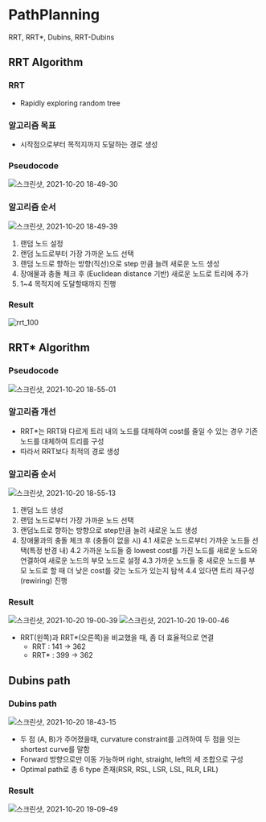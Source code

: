 # PathPlanning
RRT, RRT*, Dubins, RRT-Dubins

## RRT Algorithm
### RRT
- Rapidly exploring random tree

### 알고리즘 목표
- 시작점으로부터 목적지까지 도달하는 경로 생성

### Pseudocode
![스크린샷, 2021-10-20 18-49-30](https://user-images.githubusercontent.com/67509269/138074523-8acd360e-0493-4698-882e-d43d00be7382.png)

### 알고리즘 순서
![스크린샷, 2021-10-20 18-49-39](https://user-images.githubusercontent.com/67509269/138074569-495e84dd-43f2-41ce-aa34-8b700ee7cde0.png)

1. 랜덤 노드 설정
2. 랜덤 노드로부터 가장 가까운 노드 선택
3. 랜덤 노드로 향하는 방향(직선)으로 step 만큼 늘려 새로운 노드 생성
4. 장애물과 충돌 체크 후 (Euclidean distance 기반) 새로운 노드로 트리에 추가
5. 1~4 목적지에 도달할때까지 진행

### Result
![rrt_100](https://user-images.githubusercontent.com/67509269/138074610-5b16c7fe-6c64-4e40-9b5c-0d42655c0241.png)

## RRT* Algorithm
### Pseudocode
![스크린샷, 2021-10-20 18-55-01](https://user-images.githubusercontent.com/67509269/138074664-aea81450-1a4c-42d7-9a91-c2bfa9517ccc.png)

### 알고리즘 개선
- RRT*는 RRT와 다르게 트리 내의 노드를 대체하여 cost를 줄일 수 있는 경우 기존 노드를 대체하여 트리를 구성
- 따라서 RRT보다 최적의 경로 생성

### 알고리즘 순서
![스크린샷, 2021-10-20 18-55-13](https://user-images.githubusercontent.com/67509269/138074688-27d0a7e6-e023-4373-8405-13ca090b738e.png)

1. 랜덤 노드 생성
2. 랜덤 노드로부터 가장 가까운 노드 선택
3. 랜덤노드로 향하는 방향으로 step만큼 늘려 새로운 노드 생성
4. 장애물과의 충돌 체크 후 (충돌이 없을 시)
    4.1 새로운 노드로부터 가까운 노드들 선택(특정 반경 내)
    4.2 가까운 노드들 중 lowest cost를 가진 노드를 새로운 노드와 연결하여 새로운 노드의 부모 노드로 설정
    4.3 가까운 노드들 중 새로운 노드를 부모 노드로 할 때 더 낮은 cost를 갖는 노드가 있는지 탐색
    4.4 있다면 트리 재구성 (rewiring) 진행

### Result
![스크린샷, 2021-10-20 19-00-39](https://user-images.githubusercontent.com/67509269/138074709-1901acb9-1687-443f-8d66-4fe2322ff0a4.png)
![스크린샷, 2021-10-20 19-00-46](https://user-images.githubusercontent.com/67509269/138074714-0eb8517d-4609-4a2f-a957-82fe5b478141.png)

- RRT(왼쪽)과 RRT*(오른쪽)을 비교했을 때, 좀 더 효율적으로 연결
    - RRT  : 141 -> 362
    - RRT* : 399 -> 362

## Dubins path
### Dubins path
![스크린샷, 2021-10-20 18-43-15](https://user-images.githubusercontent.com/67509269/138074811-5aa907f8-527c-4872-bf63-de92b194f4e9.png)

- 두 점 (A, B)가 주어졌을때, curvature constraint를 고려하여 두 점을 잇는 shortest curve를 말함
- Forward 방향으로만 이동 가능하며 right, straight, left의 세 조합으로 구성
- Optimal path로 총 6 type 존재(RSR, RSL, LSR, LSL, RLR, LRL)

### Result
![스크린샷, 2021-10-20 19-09-49](https://user-images.githubusercontent.com/67509269/138074904-36bd82cd-658b-469d-8082-412d98e30631.png)
